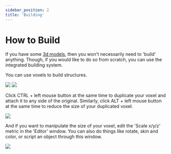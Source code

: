 ```yaml
---
sidebar_position: 2
title: 'Building'
---
```


# How to Build

If you have some [3d models](./objects.md), then you won't necessarily need to 'build' anything. Though, if you would like to do so from scratch, you can use the integrated building system.

You can use voxels to build structures.

![](https://i.imgur.com/eyd3YC2.png)
![](https://i.imgur.com/Cvv48yY.jpg)

Click CTRL + left mouse button at the same time to duplicate your voxel and attach it to any side of the original. Similarly, click ALT + left mouse button at the same time to reduce the size of your duplicated voxel.

![](https://i.imgur.com/h1pdld2.jpg)

And if you want to manipulate the size of your voxel, edit the 'Scale x/y/z' metric in the 'Editor' window. You can also do things like rotate, skin and color, or script an object through this window. 

![](https://i.imgur.com/v8aN4Ta.jpg)
